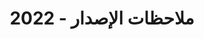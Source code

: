 ﻿---
title: ملاحظات الإصدار - 2022
type: docs
weight: 8
url: /ar/python-net/release-notes/2022/
---

